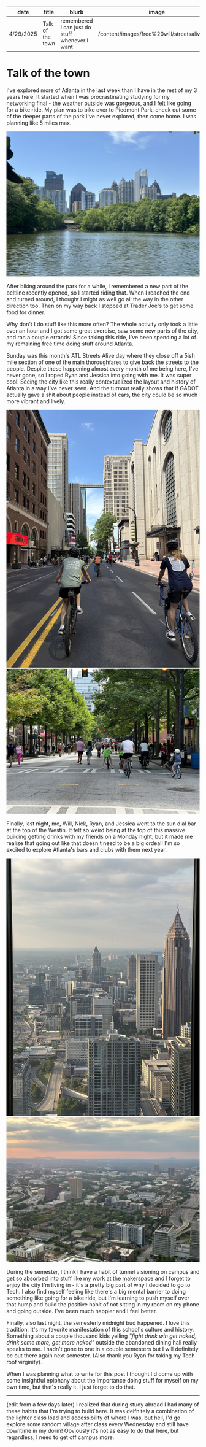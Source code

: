 | date      | title            | blurb                                          | image                                         |
| --------- | ---------------- | ---------------------------------------------- | --------------------------------------------- |
| 4/29/2025 | Talk of the town | remembered I can just do stuff whenever I want | /content/images/free%20will/streetsalive.jpeg |

# Talk of the town

I've explored more of Atlanta in the last week than I have in the rest of my 3 years here. It started when I was procrastinating studying for my networking final - the weather outside was gorgeous, and I felt like going for a bike ride. My plan was to bike over to Piedmont Park, check out some of the deeper parts of the park I've never explored, then come home. I was planning like 5 miles max.

![midtown skyline](/content/images/free%20will/piedmont.jpeg)

After biking around the park for a while, I remembered a new part of the beltline recently opened, so I started riding that. When I reached the end and turned around, I thought I might as well go all the way in the other direction too. Then on my way back I stopped at Trader Joe's to get some food for dinner.

Why don't I do stuff like this more often? The whole activity only took a little over an hour and I got some great exercise, saw some new parts of the city, and ran a couple errands! Since taking this ride, I've been spending a lot of my remaining free time doing stuff around Atlanta.

Sunday was this month's ATL Streets Alive day where they close off a 5ish mile section of one of the main thoroughfares to give back the streets to the people. Despite these happening almost every month of me being here, I've never gone, so I roped Ryan and Jessica into going with me. It was super cool! Seeing the city like this really contextualized the layout and history of Atlanta in a way I've never seen. And the turnout really shows that if GADOT actually gave a shit about people instead of cars, the city could be so much more vibrant and lively.

![streets alive](/content/images/free%20will/streetsalive.jpeg)
![streets alive](/content/images/free%20will/streetsalive2.jpeg)

Finally, last night, me, Will, Nick, Ryan, and Jessica went to the sun dial bar at the top of the Westin. It felt so weird being at the top of this massive building getting drinks with my friends on a Monday night, but it made me realize that going out like that doesn't need to be a big ordeal! I'm so excited to explore Atlanta's bars and clubs with them next year.

![midtown from above](/content/images/free%20will/midtown.jpg)
![tech from above](/content/images/free%20will/tech.jpg)

During the semester, I think I have a habit of tunnel visioning on campus and get so absorbed into stuff like my work at the makerspace and I forget to enjoy the city I'm living in - it's a pretty big part of why I decided to go to Tech. I also find myself feeling like there's a big mental barrier to doing something like going for a bike ride, but I'm learning to push myself over that hump and build the positive habit of not sitting in my room on my phone and going outside. I've been much happier and I feel better.

Finally, also last night, the semesterly midnight bud happened. I love this tradition. It's my favorite manifestation of this school's culture and history. Something about a couple thousand kids yelling _"fight drink win get naked, drink some more, get more naked"_ outside the abandoned dining hall really speaks to me. I hadn't gone to one in a couple semesters but I will definitely be out there again next semester. (Also thank you Ryan for taking my Tech roof virginity).

When I was planning what to write for this post I thought I'd come up with some insightful epiphany about the importance doing stuff for myself on my own time, but that's really it. I just forget to do that.

---

(edit from a few days later)
I realized that during study abroad I had many of these habits that I'm trying to build here. It was deifnitely a combination of the lighter class load and accessibility of where I was, but hell, I'd go explore some random village after class every Wednesday and still have downtime in my dorm! Obviously it's not as easy to do that here, but regardless, I need to get off campus more.
